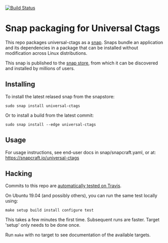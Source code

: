[![Build Status](https://travis-ci.org/universal-ctags/ctags-snap.svg?branch=master)](https://travis-ci.org/universal-ctags/ctags-snap)

Snap packaging for Universal Ctags
==================================

This repo packages universal-ctags as a [snap](https://snapcraft.io/docs).
Snaps bundle an application and its dependencies in a package that can be
installed without modification across Linux distributions.

This snap is published to the
[snap store](https://snapcraft.io/universal-ctags),
from which it can be discovered and installed by millions of users.

Installing
----------

To install the latest relased snap from the snapstore:

    sudo snap install universal-ctags

Or to install a build from the latest commit:

    sudo snap install --edge universal-ctags

Usage
-----

For usage instructions, see end-user docs in snap/snapcraft.yaml, or at:
https://snapcraft.io/universal-ctags

Hacking
-------

Commits to this repo are [automatically tested on Travis](https://travis-ci.org/universal-ctags/ctags-snap).

On Ubuntu 19.04 (and possibly others), you can run the same test locally using:

    make setup build install configure test

This takes a few minutes the first time.
Subsequent runs are faster.
Target 'setup' only needs to be done once.

Run `make` with no target to see documentation of the available targets.

